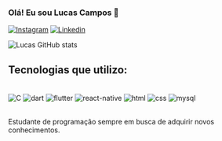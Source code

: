 ### Olá! Eu sou Lucas Campos 👋

[![Instagram](https://img.shields.io/badge/Instagram-E4405F?style=for-the-badge&logo=instagram&logoColor=white)](https://instagram.com/lukezin_0)
[![Linkedin](https://img.shields.io/badge/LinkedIn-0077B5?style=for-the-badge&logo=linkedin&logoColor=white)](https://www.linkedin.com/in/lucas-campos-de-souza-806540252/)

![Lucas GitHub stats](https://github-readme-stats.vercel.app/api?username=Lucasz00&show_icons=true&theme=tokyonight)

## Tecnologias que utilizo:

<div style="display: inline block"></br>
 <img align="center" alt="C" src="https://img.shields.io/badge/C-00599C?style=for-the-badge&logo=c&logoColor=white">
 <img align="center" alt="dart" src="https://img.shields.io/badge/Dart-0175C2?style=for-the-badge&logo=dart&logoColor=white">
 <img align="center" alt="flutter" src="https://img.shields.io/badge/Flutter-02569B?style=for-the-badge&logo=flutter&logoColor=white">
 <img align="center" alt="react-native" src="https://img.shields.io/badge/React_Native-20232A?style=for-the-badge&logo=react&logoColor=61DAFB">
 <img align="center" alt="html" src="https://img.shields.io/badge/HTML5-E34F26?style=for-the-badge&logo=html5&logoColor=white">
 <img align="center" alt="css" src="https://img.shields.io/badge/CSS-239120?&style=for-the-badge&logo=css3&logoColor=white">
 <img align="center" alt="mysql" src="https://img.shields.io/badge/MySQL-00000F?style=for-the-badge&logo=mysql&logoColor=white">
</div></br>

Estudante de programação sempre em busca de adquirir novos conhecimentos.
